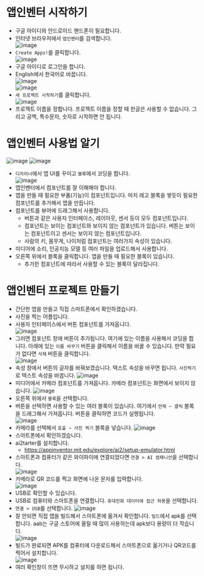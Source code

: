 # 앱인벤터 시작하기
* 구글 아이디와 안드로이드 핸드폰이 필요합니다.
* 인터넷 브라우저에서 ```앱인벤터```를 검색합니다.   
![image](https://github.com/itple-sw/appinventer/assets/76088532/a22a1d0b-a774-4ff7-97ea-213b7b58e3d3)
* ```Create Apps!```를 클릭합니다.      
![image](https://github.com/itple-sw/appinventer/assets/76088532/9d388472-8c40-44b0-bbab-65652ad3a9c2)
* 구글 아이디로 로그인을 합니다.
* English에서 한국어로 바꿉니다.      
![image](https://github.com/itple-sw/appinventer/assets/76088532/3fdf1fcc-5f5b-4749-8426-e4dedd1837c5)   
![image](https://github.com/itple-sw/appinventer/assets/76088532/80c814fb-d0c2-43ea-9638-415631cd5ee9)
* ```새 프로젝트 시작하기```를 클릭합니다.   
![image](https://github.com/itple-sw/appinventer/assets/76088532/b726482e-3731-41c9-9977-df9a78df92d9)
* 프로젝트 이름을 정합니다. 프로젝트 이름을 정할 때 한글은 사용할 수 없습니다. 그리고 공백, 특수문자, 숫자로 시작하면 안 됩니다.

# 앱인벤터 사용법 알기
![image](https://github.com/itple-sw/appinventer/assets/76088532/f7340508-1003-4073-9423-1e9dd8c2b65f)
![image](https://github.com/itple-sw/appinventer/assets/76088532/f663f1c1-da00-4fac-8fee-2c39704f88c4)
* ```디자이너```에서 앱 UI를 꾸미고 ```블록```에서 코딩을 합니다.   
![image](https://github.com/itple-sw/appinventer/assets/76088532/2e8439aa-9024-4ec6-8425-abb457c921b7)
* 앱인벤터에서 컴포넌트를 잘 이해해야 합니다.
* 앱을 만들 때 필요한 부품(기능)이 컴포넌트입니다. 마치 레고 블록을 쌓듯이 필요한 컴포넌트를 추가해서 앱을 만듭니다.
* 컴포넌트를 뷰어에 드래그해서 사용합니다. 
  * 버튼과 같은 사용자 인터페이스, 레이아웃, 센서 등이 모두 컴포넌트입니다.
  * 컴포넌트는 보이는 컴포넌트와 보이지 않는 컴포넌트가 있습니다. 버튼는 보이는 컴포넌트이고 센서는 보이지 않는 컴포넌트입니다.
  * 사람의 키, 몸무게, 나이처럼 컴포넌트는 여러가지 속성이 있습니다.
* 미디어에 소리, 인공지능 모델 등 여러 파일을 업로드해서 사용합니다.
* 오른쪽 위에서 블록을 클릭합니다. 앱을 만들 때 필요한 블록이 있습니다.
  * 추가한 컴포넌트에 따라서 사용할 수 있는 블록이 달라집니다. 

# 앱인벤터 프로젝트 만들기
* 간단한 앱을 만들고 직접 스마트폰에서 확인하겠습니다.
* 사진을 찍는 어플입니다.
* 사용자 인터페이스에서 버튼 컴포넌트를 가져옵니다.   
![image](https://github.com/itple-sw/appinventer/assets/76088532/b9e0153d-92de-4e5b-bfa5-cd7fd75519e6)
* 그러면 컴포넌트 창에 버튼이 추가됩니다. 여기에 있는 이름을 사용해서 코딩을 합니다. 아래에 있는 ```이름 바꾸기``` 버튼을 클릭해서 이름을 바꿀 수 있습니다. 만약 필요가 없다면 ```삭제``` 버튼을 클릭합니다.   
![image](https://github.com/itple-sw/appinventer/assets/76088532/5cf6c860-34c5-4598-8d9f-3d32d0a8c606)
* 속성 창에서 버튼의 글자를 바꿔보겠습니다. 텍스트 속성을 바꾸면 됩니다. ```사진찍기```로 텍스트 속성을 바꿉니다. 
![image](https://github.com/itple-sw/appinventer/assets/76088532/0b4be097-a537-47ed-b90a-7d592a579bb4)
* 미디어에서 카메라 컴포넌트를 가져옵니다. 카메라 컴포넌트는 화면에서 보이지 않습니다.
![image](https://github.com/itple-sw/appinventer/assets/76088532/bb9a3ff1-e624-4cac-bfcc-f092ddfd31a4)
* 오른쪽 위에서 ```블록```을 선택합니다.
* 버튼을 선택하면 사용할 수 있는 여러 블록이 있습니다. 여기에서 ```언제 ~ 클릭``` 블록을 드래그해서 가져옵니다. 버튼을 클릭하면 코드가 실행됩니다.    
![image](https://github.com/itple-sw/appinventer/assets/76088532/9b167c9c-95b5-4159-b44c-9bf7fd12838c)
* 카메라를 선택해서 ```호출 ~ 사진 찍기``` 블록을 넣습니다.
![image](https://github.com/itple-sw/appinventer/assets/76088532/04f4f7fe-874f-4e40-b110-48573d7ff079)
* 스마트폰에서 확인하겠습니다.
* ai2tarter를 설치합니다.
  * https://appinventor.mit.edu/explore/ai2/setup-emulator.html 
* 스마트폰과 컴퓨터가 같은 와이파이에 연결되었다면 ```연결 > AI 컴패니언```을 선택합니다.   
 ![image](https://github.com/itple-sw/appinventer/assets/76088532/20727428-8416-4d8d-87be-8abcc5ca7cbb)
* 카메라로 QR 코드를 찍고 화면에 나온 문자를 입력합니다.   
![image](https://github.com/itple-sw/appinventer/assets/76088532/bde78ef8-888d-4412-9cb9-7e4a446c1631)
* USB로 확인할 수 있습니다.
* USB로 컴퓨터와 스마트폰을 연결합니다. ```휴대전화 데이터에 접근 허용```을 선택합니다.
* ```연결 > USB```를 선택합니다.
![image](https://github.com/itple-sw/appinventer/assets/76088532/95491d8d-f981-47ef-aa3b-6170cd3810a0)
* 잘 안되면 직접 앱을 빌드해서 스마트폰에 옮겨서 확인합니다. ```빌드```에서 apk를 선택합니다. aab는 구글 스토어에 올릴 때 많이 사용하는데 apk보다 용량이 더 작습니다.   
![image](https://github.com/itple-sw/appinventer/assets/76088532/7b35f043-8407-4652-9a38-f5abdf58357a)
* 빌드가 완료되면 APK를 컴퓨터에 다운로드해서 스마트폰으로 옮기거나 QR코드를 찍어서 설치합니다.   
![image](https://github.com/itple-sw/appinventer/assets/76088532/06441030-2d18-433b-9877-059fca3e6861)
* 여러 확인창이 뜨면 무시하고 설치를 하면 됩니다. 



 








 
 
